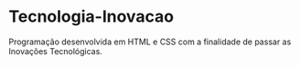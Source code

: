 # Tecnologia-Inovacao
Programação desenvolvida em HTML e CSS com a finalidade de passar as Inovações Tecnológicas.
